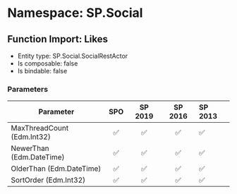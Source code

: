 # Namespace: SP.Social

## Function Import: Likes

- Entity type: SP.Social.SocialRestActor
- Is composable: false
- Is bindable: false

### Parameters

Parameter | SPO | SP 2019 | SP 2016 | SP 2013
----------|:---:|:-------:|:-------:|:-------
MaxThreadCount (Edm.Int32) | ✅ | ✅ | ✅ | ✅
NewerThan (Edm.DateTime) | ✅ | ✅ | ✅ | ✅
OlderThan (Edm.DateTime) | ✅ | ✅ | ✅ | ✅
SortOrder (Edm.Int32) | ✅ | ✅ | ✅ | ✅
